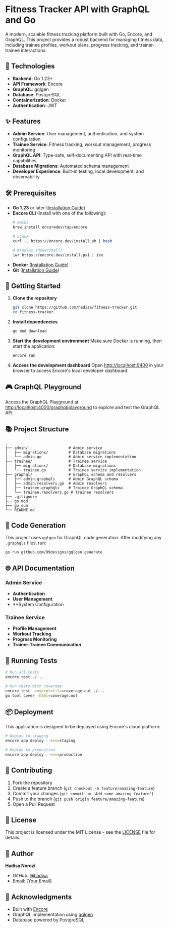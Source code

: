 # Fitness Tracker API with GraphQL and Go

A modern, scalable fitness tracking platform built with Go, Encore, and GraphQL. This project provides a robust backend for managing fitness data, including trainee profiles, workout plans, progress tracking, and trainer-trainee interactions.

## 🚀 Technologies

- **Backend**: Go 1.23+
- **API Framework**: Encore
- **GraphQL**: gqlgen
- **Database**: PostgreSQL
- **Containerization**: Docker
- **Authentication**: JWT

## ✨ Features

- **Admin Service**: User management, authentication, and system configuration
- **Trainee Service**: Fitness tracking, workout management, progress monitoring
- **GraphQL API**: Type-safe, self-documenting API with real-time capabilities
- **Database Migrations**: Automated schema management
- **Developer Experience**: Built-in testing, local development, and observability

## 🛠 Prerequisites

- **Go 1.23** or later ([Installation Guide](https://golang.org/doc/install))
- **Encore CLI** (Install with one of the following):
  ```bash
  # macOS
  brew install encoredev/tap/encore
  
  # Linux
  curl -L https://encore.dev/install.sh | bash
  
  # Windows (PowerShell)
  iwr https://encore.dev/install.ps1 | iex
  ```
- **Docker** ([Installation Guide](https://docs.docker.com/get-docker/))
- **Git** ([Installation Guide](https://git-scm.com/book/en/v2/Getting-Started-Installing-Git))

## 🚀 Getting Started

1. **Clone the repository**
   ```bash
   git clone https://github.com/hadisa/fitness-tracker.git
   cd fitness-tracker
   ```

2. **Install dependencies**
   ```bash
   go mod download
   ```

3. **Start the development environment**
   Make sure Docker is running, then start the application:
   ```bash
   encore run
   ```

4. **Access the development dashboard**
   Open [http://localhost:9400](http://localhost:9400) in your browser to access Encore's local developer dashboard.

## 🎮 GraphQL Playground

Access the GraphQL Playground at [http://localhost:4000/graphql/playground](http://localhost:4000/graphql/playground) to explore and test the GraphQL API.

## 📚 Project Structure

```
.
├── admin/                  # Admin service
│   ├── migrations/         # Database migrations
│   └── admin.go            # Admin service implementation
├── trainee/                # Trainee service
│   ├── migrations/         # Database migrations
│   └── trainee.go          # Trainee service implementation
├── graphql/                # GraphQL schema and resolvers
│   ├── admin.graphqls      # Admin GraphQL schema
│   ├── admin.resolvers.go  # Admin resolvers
│   ├── trainee.graphqls    # Trainee GraphQL schema
│   └── trainee.resolvers.go # Trainee resolvers
├── .gitignore
├── go.mod
├── go.sum
└── README.md
```

## 🔧 Code Generation

This project uses `gqlgen` for GraphQL code generation. After modifying any `.graphqls` files, run:

```bash
go run github.com/99designs/gqlgen generate
```

## 🌐 API Documentation

### Admin Service
- **Authentication**
- **User Management**
- **System Configuration

### Trainee Service
- **Profile Management**
- **Workout Tracking**
- **Progress Monitoring**
- **Trainer-Trainee Communication**

## 🧪 Running Tests

```bash
# Run all tests
encore test ./...

# Run tests with coverage
encore test -coverprofile=coverage.out ./...
go tool cover -html=coverage.out
```

## 📦 Deployment

This application is designed to be deployed using Encore's cloud platform:

```bash
# Deploy to staging
encore app deploy --env=staging

# Deploy to production
encore app deploy --env=production
```

## 🤝 Contributing

1. Fork the repository
2. Create a feature branch (`git checkout -b feature/amazing-feature`)
3. Commit your changes (`git commit -m 'Add some amazing feature'`)
4. Push to the branch (`git push origin feature/amazing-feature`)
5. Open a Pull Request

## 📄 License

This project is licensed under the MIT License - see the [LICENSE](LICENSE) file for details.

## 👤 Author

**Hadisa Norozi**

- GitHub: [@hadisa](https://github.com/hadisa)
- Email: [Your Email]

## 🙏 Acknowledgments

- Built with [Encore](https://encore.dev/)
- GraphQL implementation using [gqlgen](https://gqlgen.com/)
- Database powered by PostgreSQL